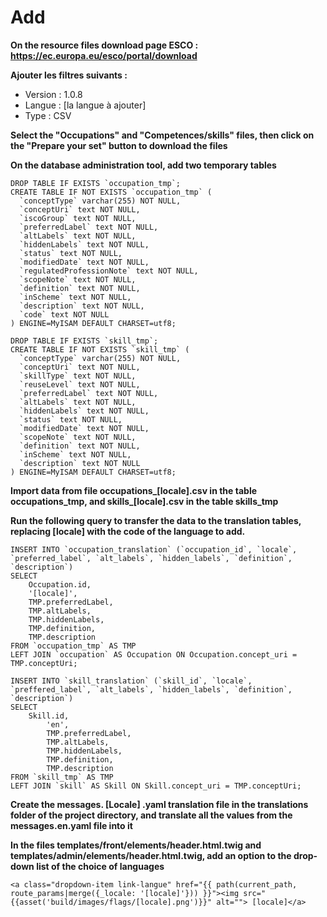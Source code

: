 # Add

**On the resource files download page ESCO : https://ec.europa.eu/esco/portal/download**

**Ajouter les filtres suivants :**
- Version : 1.0.8
- Langue : [la langue à ajouter]
- Type : CSV

**Select the "Occupations" and "Competences/skills" files, then click on the "Prepare your set" button to download the files**

**On the database administration tool, add two temporary tables**

    DROP TABLE IF EXISTS `occupation_tmp`;
    CREATE TABLE IF NOT EXISTS `occupation_tmp` (
      `conceptType` varchar(255) NOT NULL,
      `conceptUri` text NOT NULL,
      `iscoGroup` text NOT NULL,
      `preferredLabel` text NOT NULL,
      `altLabels` text NOT NULL,
      `hiddenLabels` text NOT NULL,
      `status` text NOT NULL,
      `modifiedDate` text NOT NULL,
      `regulatedProfessionNote` text NOT NULL,
      `scopeNote` text NOT NULL,
      `definition` text NOT NULL,
      `inScheme` text NOT NULL,
      `description` text NOT NULL,
      `code` text NOT NULL
    ) ENGINE=MyISAM DEFAULT CHARSET=utf8;

    DROP TABLE IF EXISTS `skill_tmp`;
    CREATE TABLE IF NOT EXISTS `skill_tmp` (
      `conceptType` varchar(255) NOT NULL,
      `conceptUri` text NOT NULL,
      `skillType` text NOT NULL,
      `reuseLevel` text NOT NULL,
      `preferredLabel` text NOT NULL,
      `altLabels` text NOT NULL,
      `hiddenLabels` text NOT NULL,
      `status` text NOT NULL,
      `modifiedDate` text NOT NULL,
      `scopeNote` text NOT NULL,
      `definition` text NOT NULL,
      `inScheme` text NOT NULL,
      `description` text NOT NULL
    ) ENGINE=MyISAM DEFAULT CHARSET=utf8;


**Import data from file occupations_[locale].csv in the table occupations_tmp, and skills_[locale].csv in the table skills_tmp**

**Run the following query to transfer the data to the translation tables, replacing [locale] with the code of the language to add.**

    INSERT INTO `occupation_translation` (`occupation_id`, `locale`, `preferred_label`, `alt_labels`, `hidden_labels`, `definition`, `description`)
    SELECT
        Occupation.id,
        '[locale]',
        TMP.preferredLabel,
        TMP.altLabels,
        TMP.hiddenLabels,
        TMP.definition,
        TMP.description
    FROM `occupation_tmp` AS TMP
    LEFT JOIN `occupation` AS Occupation ON Occupation.concept_uri = TMP.conceptUri;

    INSERT INTO `skill_translation` (`skill_id`, `locale`, `preffered_label`, `alt_labels`, `hidden_labels`, `definition`, `description`)
    SELECT
        Skill.id,
            'en',
            TMP.preferredLabel,
            TMP.altLabels,
            TMP.hiddenLabels,
            TMP.definition,
            TMP.description
    FROM `skill_tmp` AS TMP
    LEFT JOIN `skill` AS Skill ON Skill.concept_uri = TMP.conceptUri;

**Create the messages. [Locale] .yaml translation file in the translations folder of the project directory, and translate all the values ​​from the messages.en.yaml file into it**

**In the files templates/front/elements/header.html.twig and templates/admin/elements/header.html.twig, add an option to the drop-down list of the choice of languages**

    <a class="dropdown-item link-langue" href="{{ path(current_path, route_params|merge({_locale: '[locale]'})) }}"><img src="{{asset('build/images/flags/[locale].png')}}" alt=""> [locale]</a>
